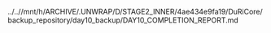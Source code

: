 ../..//mnt/h/ARCHIVE/.UNWRAP/D/STAGE2_INNER/4ae434e9fa19/DuRiCore/backup_repository/day10_backup/DAY10_COMPLETION_REPORT.md